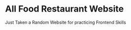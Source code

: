 <h1>All Food Restaurant Website</h1>
<p>Just Taken a Random Website for practicing Frontend Skills</p>

